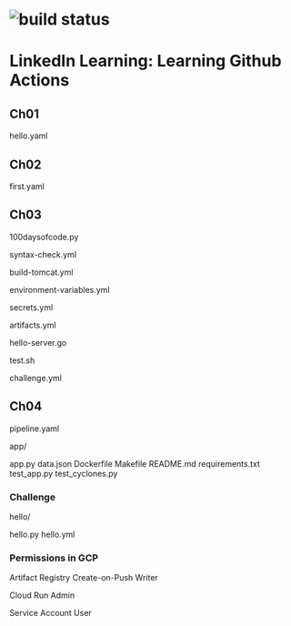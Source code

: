 # ![build status](https://github.com/augieschwer/LIL-GHA/actions/workflows/hello.yml/badge.svg)
# LinkedIn Learning: Learning Github Actions
## Ch01
hello.yaml
## Ch02
first.yaml
## Ch03
100daysofcode.py

syntax-check.yml

build-tomcat.yml

environment-variables.yml

secrets.yml

artifacts.yml

hello-server.go

test.sh

challenge.yml
## Ch04
pipeline.yaml

app/

app.py
data.json
Dockerfile
Makefile
README.md
requirements.txt
test\_app.py
test\_cyclones.py

### Challenge

hello/

hello.py
hello.yml

### Permissions in GCP

Artifact Registry Create-on-Push Writer

Cloud Run Admin

Service Account User
